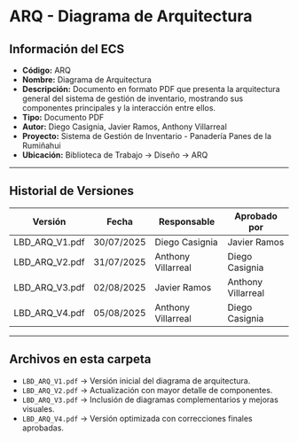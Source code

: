 # ARQ - Diagrama de Arquitectura

## Información del ECS
- **Código:** ARQ  
- **Nombre:** Diagrama de Arquitectura  
- **Descripción:** Documento en formato PDF que presenta la arquitectura general del sistema de gestión de inventario, mostrando sus componentes principales y la interacción entre ellos.  
- **Tipo:** Documento PDF  
- **Autor:** Diego Casignia, Javier Ramos, Anthony Villarreal  
- **Proyecto:** Sistema de Gestión de Inventario - Panadería Panes de la Rumiñahui  
- **Ubicación:** Biblioteca de Trabajo → Diseño → ARQ  

---

## Historial de Versiones

| Versión           | Fecha       | Responsable       | Aprobado por      |
|-------------------|------------|-------------------|-------------------|
| LBD_ARQ_V1.pdf    | 30/07/2025 | Diego Casignia    | Javier Ramos      |
| LBD_ARQ_V2.pdf    | 31/07/2025 | Anthony Villarreal | Diego Casignia    |
| LBD_ARQ_V3.pdf    | 02/08/2025 | Javier Ramos      | Anthony Villarreal |
| LBD_ARQ_V4.pdf    | 05/08/2025 | Anthony Villarreal | Diego Casignia    |

---

## Archivos en esta carpeta
- `LBD_ARQ_V1.pdf` → Versión inicial del diagrama de arquitectura.  
- `LBD_ARQ_V2.pdf` → Actualización con mayor detalle de componentes.  
- `LBD_ARQ_V3.pdf` → Inclusión de diagramas complementarios y mejoras visuales.  
- `LBD_ARQ_V4.pdf` → Versión optimizada con correcciones finales aprobadas.  